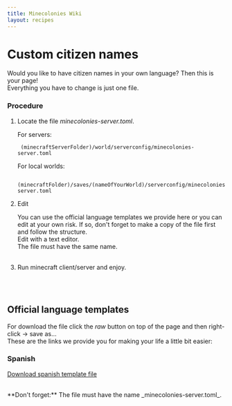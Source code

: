 ```yaml
---
title: Minecolonies Wiki
layout: recipes
---
```

# Custom citizen names

Would you like to have citizen names in your own language? Then this is your page!<br>
Everything you have to change is just one file.
<br>

### Procedure
1. Locate the file _minecolonies-server.toml_.<br>
 
	For servers:<br>

		(minecraftServerFolder)/world/serverconfig/minecolonies-server.toml

	For local worlds:<br>

		(minecraftFolder)/saves/(nameOfYourWorld)/serverconfig/minecolonies-server.toml
        

2. Edit
	
	You can use the official language templates we provide here or you can edit at your own risk. If so, don't forget to make a copy of the file first and follow the structure.
    <br>Edit with a text editor.
    <br>The file must have the same name.
    <br><br>
    
3. Run minecraft client/server and enjoy.

<br><br>

## Official language templates
For download the file click the _raw_ button on top of the page and then right-click -> save as...<br>
These are the links we provide you for making your life a little bit easier:

### Spanish

[Download spanish template file](../../source/misc/languageNameTemplates/spanishTemplate.toml)


<br>
**Don't forget:** The file must have the name _minecolonies-server.toml_.
        
